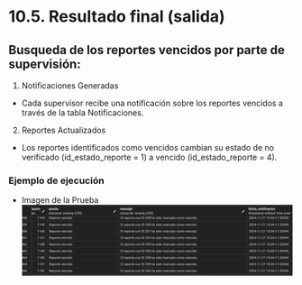 # 10.5. Resultado final (salida)

## Busqueda de los reportes vencidos por parte de supervisión:
1) Notificaciones Generadas

- Cada supervisor recibe una notificación sobre los reportes vencidos a través de la tabla Notificaciones.
  
2) Reportes Actualizados

- Los reportes identificados como vencidos cambian su estado de no verificado (id_estado_reporte = 1) a vencido (id_estado_reporte = 4).

### Ejemplo de ejecución
* Imagen de la Prueba
![Resultado Barch](../imagenes/Prueba%20Batch%20Gestion%20Reportes%201.png)